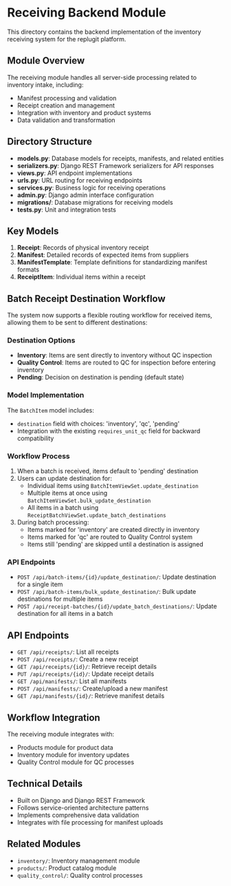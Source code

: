 # Receiving Backend Module

This directory contains the backend implementation of the inventory receiving system for the replugit platform.

## Module Overview

The receiving module handles all server-side processing related to inventory intake, including:

- Manifest processing and validation
- Receipt creation and management
- Integration with inventory and product systems
- Data validation and transformation

## Directory Structure

- **models.py**: Database models for receipts, manifests, and related entities
- **serializers.py**: Django REST Framework serializers for API responses
- **views.py**: API endpoint implementations
- **urls.py**: URL routing for receiving endpoints
- **services.py**: Business logic for receiving operations
- **admin.py**: Django admin interface configuration
- **migrations/**: Database migrations for receiving models
- **tests.py**: Unit and integration tests

## Key Models

1. **Receipt**: Records of physical inventory receipt
2. **Manifest**: Detailed records of expected items from suppliers
3. **ManifestTemplate**: Template definitions for standardizing manifest formats
4. **ReceiptItem**: Individual items within a receipt

## Batch Receipt Destination Workflow

The system now supports a flexible routing workflow for received items, allowing them to be sent to different destinations:

### Destination Options

- **Inventory**: Items are sent directly to inventory without QC inspection
- **Quality Control**: Items are routed to QC for inspection before entering inventory
- **Pending**: Decision on destination is pending (default state)

### Model Implementation

The `BatchItem` model includes:
- `destination` field with choices: 'inventory', 'qc', 'pending'
- Integration with the existing `requires_unit_qc` field for backward compatibility

### Workflow Process

1. When a batch is received, items default to 'pending' destination
2. Users can update destination for:
   - Individual items using `BatchItemViewSet.update_destination`
   - Multiple items at once using `BatchItemViewSet.bulk_update_destination`
   - All items in a batch using `ReceiptBatchViewSet.update_batch_destinations`
3. During batch processing:
   - Items marked for 'inventory' are created directly in inventory
   - Items marked for 'qc' are routed to Quality Control system
   - Items still 'pending' are skipped until a destination is assigned

### API Endpoints

- `POST /api/batch-items/{id}/update_destination/`: Update destination for a single item
- `POST /api/batch-items/bulk_update_destination/`: Bulk update destinations for multiple items
- `POST /api/receipt-batches/{id}/update_batch_destinations/`: Update destination for all items in a batch

## API Endpoints

- `GET /api/receipts/`: List all receipts
- `POST /api/receipts/`: Create a new receipt
- `GET /api/receipts/{id}/`: Retrieve receipt details
- `PUT /api/receipts/{id}/`: Update receipt details
- `GET /api/manifests/`: List all manifests
- `POST /api/manifests/`: Create/upload a new manifest
- `GET /api/manifests/{id}/`: Retrieve manifest details

## Workflow Integration

The receiving module integrates with:
- Products module for product data
- Inventory module for inventory updates
- Quality Control module for QC processes

## Technical Details

- Built on Django and Django REST Framework
- Follows service-oriented architecture patterns
- Implements comprehensive data validation
- Integrates with file processing for manifest uploads

## Related Modules

- `inventory/`: Inventory management module
- `products/`: Product catalog module
- `quality_control/`: Quality control processes
